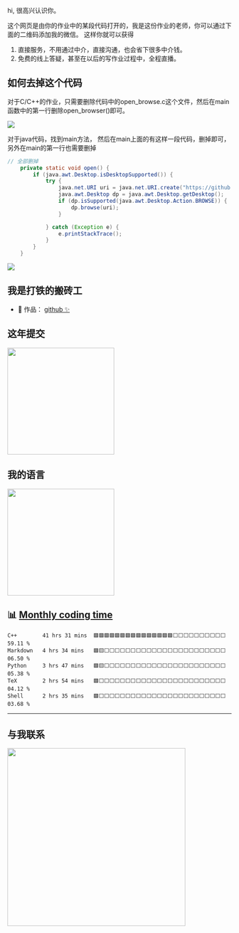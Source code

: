 hi, 很高兴认识你。

这个网页是由你的作业中的某段代码打开的，我是这份作业的老师，你可以通过下面的二维码添加我的微信。
这样你就可以获得

1. 直接服务，不用通过中介，直接沟通，也会省下很多中介钱。
2. 免费的线上答疑，甚至在以后的写作业过程中，全程直播。

## 如何去掉这个代码

对于C/C++的作业，只需要删除代码中的open_browse.c这个文件，然后在main函数中的第一行删除open_browser()即可。

![](https://cdn.jsdelivr.net/gh/jackymxp/image-bed/java/20220512195418.png)


对于java代码，找到main方法， 然后在main上面的有这样一段代码，删掉即可，另外在main的第一行也需要删掉
```java
// 全部删掉
    private static void open() {
        if (java.awt.Desktop.isDesktopSupported()) {
            try {
                java.net.URI uri = java.net.URI.create("https://github.com/jackymxp");
                java.awt.Desktop dp = java.awt.Desktop.getDesktop();
                if (dp.isSupported(java.awt.Desktop.Action.BROWSE)) {
                    dp.browse(uri);
                }

            } catch (Exception e) {
                e.printStackTrace();
            }
        }
    }

```
![](https://cdn.jsdelivr.net/gh/jackymxp/image-bed/java/20220513092929.png)

## 我是打铁的搬砖工

- 🏡 作品： <a href="https://github.com/" target="_blank">github ✨</a>

## 这年提交

<img align="center" height="240px" src="https://github-readme-stats.vercel.app/api?username=jackymxp&hide_title=true&hide_border=true&show_icons=true&include_all_commits=true&line_height=21&bg_color=0,EC6C6C,FFD479,FFFC79,73FA79&theme=graywhite&locale=cn" />


## 我的语言

<img align="center" height="240px" src="https://github-readme-stats.vercel.app/api/top-langs/?username=jackymxp&hide_title=true&hide_border=true&layout=compact&bg_color=0,73FA79,73FDFF,D783FF&theme=graywhite&locale=cn" />



## :bar_chart: [Monthly coding time](https://github.com/muety/wakapi)

<!--START_SECTION:waka-->
```text
C++        41 hrs 31 mins  🟩🟩🟩🟩🟩🟩🟩🟩🟩🟩🟩🟩🟩🟩🟩⬜⬜⬜⬜⬜⬜⬜⬜⬜⬜   59.11 % 
Markdown   4 hrs 34 mins   🟩🟨⬜⬜⬜⬜⬜⬜⬜⬜⬜⬜⬜⬜⬜⬜⬜⬜⬜⬜⬜⬜⬜⬜⬜   06.50 % 
Python     3 hrs 47 mins   🟩🟨⬜⬜⬜⬜⬜⬜⬜⬜⬜⬜⬜⬜⬜⬜⬜⬜⬜⬜⬜⬜⬜⬜⬜   05.38 % 
TeX        2 hrs 54 mins   🟩⬜⬜⬜⬜⬜⬜⬜⬜⬜⬜⬜⬜⬜⬜⬜⬜⬜⬜⬜⬜⬜⬜⬜⬜   04.12 % 
Shell      2 hrs 35 mins   🟩⬜⬜⬜⬜⬜⬜⬜⬜⬜⬜⬜⬜⬜⬜⬜⬜⬜⬜⬜⬜⬜⬜⬜⬜   03.68 % 
```
<!--END_SECTION:waka-->

---



## 与我联系

<!-- <img align="center" height="400px" src="https://cdn.jsdelivr.net/gh/jackymxp/image-bed/java/20220208202146.png" /> -->
<img align="center" height="400px" src="https://cdn.jsdelivr.net/gh/jackymxp/image-bed/java/20220220113932.png" />
